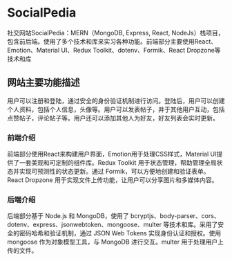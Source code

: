 # SocialPedia
社交网站SocialPedia：MERN（MongoDB, Express, React, NodeJs）栈项目，包含前后端。使用了多个技术和库来实习各种功能。前端部分主要使用React、Emotion、Material UI、Redux Toolkit、dotenv、Formik、React Dropzone等技术和库

## 网站主要功能描述
用户可以注册和登陆，通过安全的身份验证机制进行访问。登陆后，用户可以创建个人资料，包括个人信息，头像等。用户可以发表帖子，并于其他用户互动，包括点赞帖子，评论帖子等。用户还可以添加其他人为好友，好友列表会实时更新。

### 前端介绍
前端部分使用React来构建用户界面，Emotion用于处理CSS样式，Material UI提供了一套美观和可定制的组件库。Redux Toolkit 用于状态管理，帮助管理全局状态并实现可预测性的状态更新。通过 Formik，可以方便地创建和验证表单。React Dropzone 用于实现文件上传功能，让用户可以分享图片和多媒体内容。

### 后端介绍
后端部分基于 Node.js 和 MongoDB，使用了 bcryptjs、body-parser、cors、dotenv、express、jsonwebtoken、mongoose、multer 等技术和库。采用了安全的密码哈希和验证机制，通过 JSON Web Tokens 实现身份认证和授权。使用 mongoose 作为对象模型工具，与 MongoDB 进行交互。multer 用于处理用户上传的文件。
